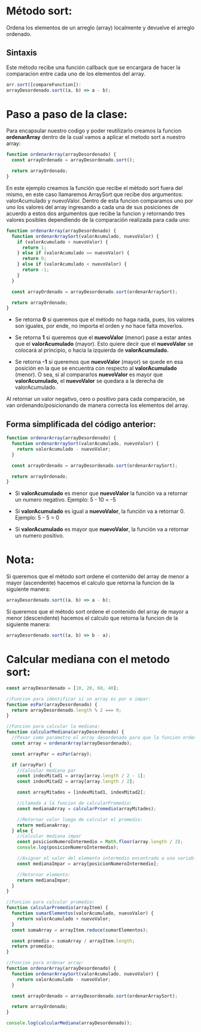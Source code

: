 # Método sort:

Ordena los elementos de un arreglo (array) localmente y devuelve el arreglo ordenado.

## Sintaxis

Este método recibe una función callback que se encargara de hacer la comparacion entre cada uno de los elementos del array.

```js
arr.sort([compareFunction]):
arrayDesordenado.sort((a, b) => a - b);
```

# Paso a paso de la clase:

Para encapsular nuestro codigo y poder reutilizarlo creamos la funcion **ordenarArray** dentro de la cual vamos a aplicar el metodo sort a nuestro array:

```js
function ordenarArray(arrayDesordenado) {
  const arrayOrdenado = arrayDesordenado.sort();

  return arrayOrdenado;
}
```

En este ejemplo creamos la función que recibe el método sort fuera del mismo, en este caso llamaremos ArraySort que recibe dos argumentos: valorAcumulado y nuevoValor. Dentro de esta funcion comparamos uno por uno los valores del array ingresando a cada una de sus posiciones de acuerdo a estos dos argumentos que recibe la funcion y retornando tres valores posibles dependiendo de la comparación realizada para cada uno:

```js
function ordenarArray(arrayDesordenado) {
  function ordenarArraySort(valorAcumulado, nuevoValor) {
    if (valorAcumulado > nuevoValor) {
      return 1;
    } else if (valorAcumulado == nuevoValor) {
      return 0;
    } else if (valorAcumulado < nuevoValor) {
      return -1;
    }
  }

  const arrayOrdenado = arrayDesordenado.sort(ordenarArraySort);

  return arrayOrdenado;
}
```

- Se retorna **0** si queremos que el método no haga nada, pues, los valores son iguales, por ende, no importa el orden y no hace falta moverlos.

- Se retorna **1** si queremos que el **nuevoValor** (menor) pase a estar antes que el **valorAcumulado** (mayor). Esto quiere decir que el **nuevoValor** se colocará al principio, o hacia la izquierda de **valorAcumulado.**

- Se retorna **-1** si queremos que **nuevoValor** (mayor) se quede en esa posición en la que se encuentra con respecto al **valorAcumulado** (menor). O sea, si al compararlos **nuevoValor** es mayor que **valorAcumulado,** el **nuevoValor** se quedara a la derecha de valorAcumulado.

Al retornar un valor negativo, cero o positivo para cada comparación, se van ordenando/posicionando de manera correcta los elementos del array.

## Forma simplificada del código anterior:

```js
function ordenarArray(arrayDesordenado) {
  function ordenarArraySort(valorAcumulado, nuevoValor) {
    return valorAcumulado - nuevoValor;
  }

  const arrayOrdenado = arrayDesordenado.sort(ordenarArraySort);

  return arrayOrdenado;
}
```

- Si **valorAcumulado** es menor que **nuevoValor** la función va a retornar un numero negativo. Ejemplo: 5 - 10 = -5

- Si **valorAcumulado** es igual a **nuevoValor**, la función va a retornar 0. Ejemplo: 5 - 5 = 0

- Si **valorAcumulado** es mayor que **nuevoValor**, la función va a retornar un numero positivo.

# Nota:

Si queremos que el método sort ordene el contenido del array de menor a mayor (ascendente) hacemos el calculo que retorna la funcion de la siguiente manera:

```js
arrayDesordenado.sort((a, b) => a - b);
```

Si queremos que el método sort ordene el contenido del array de mayor a menor (descendente) hacemos el calculo que retorna la funcion de la siguiente manera:

```js
arrayDesordenado.sort((a, b) => b - a);
```

# Calcular mediana con el metodo sort:

```js
const arrayDesordenado = [10, 20, 60, 40];

//Funcion para identificar si un array es par o impar:
function esPar(arrayDesordenado) {
  return arrayDesordenado.length % 2 === 0;
}

//Funcion para calcular la mediana:
function calcularMediana(arrayDesordenado) {
  //Pasar como parametro el array desordenado para que la funcion ordenarArray lo ordene:
  const array = ordenarArray(arrayDesordenado);

  const arrayPar = esPar(array);

  if (arrayPar) {
    //Calcular mediana par
    const indexMitad1 = array[array.length / 2 - 1];
    const indexMitad2 = array[array.length / 2];

    const arrayMitades = [indexMitad1, indexMitad2];

    //Llamado a la funcion de calcularPromedio:
    const medianaArray = calcularPromedio(arrayMitades);

    //Retornar valor luego de calcular el promedio:
    return medianaArray;
  } else {
    //Calcular mediana impar
    const posicionNumeroIntermedio = Math.floor(array.length / 2);
    console.log(posicionNumeroIntermedio);

    //Asignar el valor del elemento intermedio encontrado a una variable:
    const medianaImpar = array[posicionNumeroIntermedio];

    //Retornar elemento:
    return medianaImpar;
  }
}

//Funcion para calcular promedio:
function calcularPromedio(arrayItem) {
  function sumarElementos(valorAcumulado, nuevoValor) {
    return valorAcumulado + nuevoValor;
  }
  const sumaArray = arrayItem.reduce(sumarElementos);

  const promedio = sumaArray / arrayItem.length;
  return promedio;
}

//Funcion para ordenar array:
function ordenarArray(arrayDesordenado) {
  function ordenarArraySort(valorAcumulado, nuevoValor) {
    return valorAcumulado - nuevoValor;
  }

  const arrayOrdenado = arrayDesordenado.sort(ordenarArraySort);

  return arrayOrdenado;
}

console.log(calcularMediana(arrayDesordenado));
```
